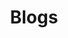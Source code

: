 ---
title: "Blogs"
permalink: /Blogs/
layout: archive
author_profile: false
header:
    - image: "/asset/image/redflower.jpeg"
---